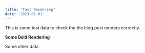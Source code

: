 ```yaml
---
title: 'Test Rendering'
date: '2023-01-01'
---
```

This is some test data to check the the blog post renders correctly. 


**Some Bold Rendering**

Some other data
